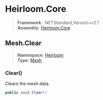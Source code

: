 # Heirloom.Core

> **Framework**: .NETStandard,Version=v2.1  
> **Assembly**: [Heirloom.Core][0]  

## Mesh.Clear

> **Namespace**: [Heirloom][0]  
> **Type**: [Mesh][1]  

### Clear()

Clears the mesh data.

```cs
public void Clear()
```

[0]: ../Heirloom.Core.md
[1]: Heirloom.Mesh.md
